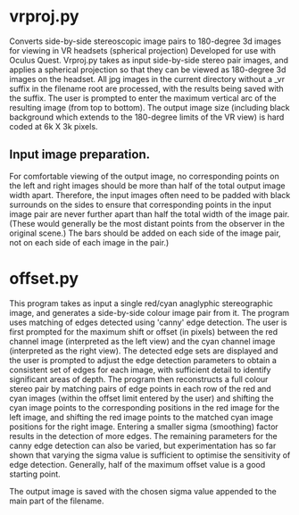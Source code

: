 # vrproj.py
Converts side-by-side stereoscopic image pairs to 180-degree 3d images for viewing in VR headsets (spherical projection)
Developed for use with Oculus Quest.
Vrproj.py takes as input side-by-side stereo pair images,
and applies a spherical projection so that they can be viewed as 180-degree 3d images on the headset.
All jpg images in the current directory without a _vr suffix in the filename root are processed, with the results
being saved with the suffix.  The user is prompted to enter the maximum vertical arc of the resulting image
(from top to bottom). The output image size (including black background which extends to the
180-degree limits of the VR view) is hard coded at 6k X 3k pixels.

Input image preparation.
-----------------------
For comfortable viewing of the output image, no corresponding points on the left and right images
should be more than half of the total output image width apart.
Therefore, the input images often need to be padded with black surrounds on
the sides to ensure that corresponding points in the input image pair are never
further apart than half the total width of the image pair.
(These would generally be the most distant points from the observer
in the original scene.)
The bars should be added on each side of the image pair, not on each side of each image in the pair.)

# offset.py
This program takes as input a single red/cyan anaglyphic stereographic image, and generates a side-by-side colour image pair from it.
The program uses matching of edges detected using 'canny' edge detection.
The user is first prompted for the maximum shift or offset (in pixels) between the red channel image
(interpreted as the left view) and the cyan channel image (interpreted as the right view).
The detected edge sets are displayed and the user is prompted to adjust the edge detection parameters to obtain
a consistent set of edges for each image, with sufficient detail to 
identify significant areas of depth. The program then reconstructs a full colour stereo pair
by matching pairs of edge points in each row of the red and cyan images (within the offset limit entered by the user)
and shifting the cyan image points to the corresponding positions in the red image for the left image,
and shifting the red image points to the matched cyan image positions for the right image.
Entering a smaller sigma (smoothing) factor results in the detection of more edges.
The remaining parameters for the canny edge detection can also be varied, but experimentation has so far
shown that varying the sigma value is sufficient to optimise the sensitivity of edge detection.
Generally, half of the maximum offset value is a good starting point.

The output image is saved with the chosen sigma value appended to the main part of the filename.
